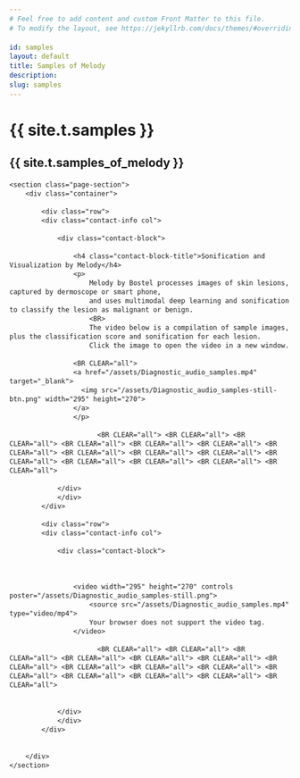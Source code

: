 ```yaml
---
# Feel free to add content and custom Front Matter to this file.
# To modify the layout, see https://jekyllrb.com/docs/themes/#overriding-theme-defaults

id: samples
layout: default
title: Samples of Melody
description: 
slug: samples
---
```

<!-- <div id="player" data-plyr-provider="vimeo" data-plyr-embed-id="331429597" data-vimeo-responsive="true" data-vimeo-autplay="true"></div> -->
<div class="page-header">
    <div class="page-header__content container">
        <h1 class="h5 page-label">{{ site.t.samples }}</h1>
        <h2 class="h1 page-title">{{ site.t.samples_of_melody }}</h2>
    </div>
</div>
<article class="page-content">    
   
    
    <section class="page-section">
        <div class="container">
        
            <div class="row">
            <div class="contact-info col">
            
                <div class="contact-block">
                
                    <h4 class="contact-block-title">Sonification and Visualization by Melody</h4>
                    <p>
                        Melody by Bostel processes images of skin lesions, captured by dermoscope or smart phone, 
                        and uses multimodal deep learning and sonification to classify the lesion as malignant or benign.
                        <BR>
                        The video below is a compilation of sample images, plus the classification score and sonification for each lesion. 
                        Click the image to open the video in a new window.
                  
                    <BR CLEAR="all">
                    <a href="/assets/Diagnostic_audio_samples.mp4" target="_blank">
                      <img src="/assets/Diagnostic_audio_samples-still-btn.png" width="295" height="270">
                    </a>
                    </p>
                    
                          <BR CLEAR="all"> <BR CLEAR="all"> <BR CLEAR="all"> <BR CLEAR="all"> <BR CLEAR="all"> <BR CLEAR="all"> <BR CLEAR="all"> <BR CLEAR="all"> <BR CLEAR="all"> <BR CLEAR="all"> <BR CLEAR="all"> <BR CLEAR="all"> <BR CLEAR="all"> <BR CLEAR="all"> <BR CLEAR="all">
              
                </div>   
                </div>   
            </div>
            
            <div class="row">
            <div class="contact-info col">
            
                <div class="contact-block">
                
            
                    
                    <video width="295" height="270" controls poster="/assets/Diagnostic_audio_samples-still.png">
                    	<source src="/assets/Diagnostic_audio_samples.mp4" type="video/mp4">
                    	Your browser does not support the video tag.
                    </video>

                          <BR CLEAR="all"> <BR CLEAR="all"> <BR CLEAR="all"> <BR CLEAR="all"> <BR CLEAR="all"> <BR CLEAR="all"> <BR CLEAR="all"> <BR CLEAR="all"> <BR CLEAR="all"> <BR CLEAR="all"> <BR CLEAR="all"> <BR CLEAR="all"> <BR CLEAR="all"> <BR CLEAR="all"> <BR CLEAR="all">
                 
                    
                </div>   
                </div>   
            </div>


        </div>
    </section> 
 
 
 
 
 
</article>
